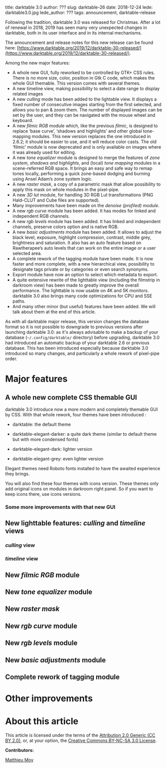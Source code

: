 title: darktable 3.0
author: ???
slug: darktable-26
date: 2018-12-24
lede: darktable3.0.jpg
lede_author: ???
tags: announcement, darktable-release

<!-- In other languages: -->
<!-- [Français](https://linuxfr.org/news/darktable-2-6-0), -->
<!-- [Italiano](https://www.mauriziopaglia.it/darktable-2-6/). -->

Following the tradition, darktable 3.0 was released for Christmas.
After a lot of renewal in 2018, 2019 has seen many very unexpected
changes in darktable, both in its user interface and in its internal
mechanisms.

The announcement and release notes for this new release can be found
here:
[https://www.darktable.org/2019/12/darktable-30-released/](https://www.darktable.org/2019/12/darktable-30-released/).

Among the new major features:

* A whole new GUI, fully reworked to be controlled by GTK+ CSS rules. There is no more size, color, position in Gtk C code, which makes the whole GUI themable. This version comes with several themes.
* A new timeline view, making possibility to select a date range to display related images
* A new *culling* mode has been added to the lightable view. It displays a fixed number of consecutive images starting from the first selected, and allows you to pan & zoom them. The number of displayed images can be set by the user, and they can be navigated with the mouse wheel and keyboard.
* A new *filmic RGB* module which, like the previous *filmic*, is designed to replace ‘base curve’, ‘shadows and highlights’ and other global tone-mapping modules. This new version replaces the one introduced in 2.6.2; it should be easier to use, and it will reduce color casts. The old ‘filmic’ module is now deprecated and is only available on images where it was already used for editing.
* A new *tone equalizer* module is designed to merge the features of *zone system*, *shadows and highlights*, and (local) *tone mapping* modules in a scene-referred RGB space. It brings an easy and safe way to remap tones locally, performing a quick zone-based dodging and burning using Ansel Adam’s zone system logic.
* A new *raster mask*, a copy of a parametric mask that allow possibility to apply this mask on whole modules in the pixel-pipe.
* A new *3D lut* module, for handling 3D RGB Lut transformations (PNG Hald-CLUT and Cube files are supported).
* Many improvements have been made on the *denoise (profiled) module*.
* A new *rgb curve* module has been added. It has modes for linked and independent RGB channels. 
* A new *rgb levels* module has been added. It has linked and independent channels, preserve colors option and is native RGB.
* A new *basic adjustments* module has been added. It allows to adjust the black level, exposure, highlight compression, contrast, middle grey, brightness and saturation. It also has an auto feature based on Rawtherapee’s auto levels that can work on the entire image or a user selected area.
* A complete rework of the tagging module have been made. It is now faster and more complete, with a new hierarchical view, possibility to designate tags private or by categories or even search synonyms.
* Export module have now an option to select which metadata to export. 
* A quite extensive rewrite of the lighttable view (including the filmstrip in darkroom view) has been made to greatly improve the overall performance. The lighttable is now usable on 4K and 5K monitors. darktable 3.0 also brings many code optimizations for CPU and SSE paths.
* And many other minor (but useful) features have been added. We will talk about them at the end of this article.

As with all darktable major release, this version changes the database format so it is not possible to downgrade to previous versions after launching darktable 3.0: as it's always advisable to make a backup of your database (`~/.config/darktable/` directory) before upgrading, darktable 3.0 had introduced an automatic backup of your darktable 2.6 or previous database. This has been introduced especially because darktable 3.0 introduced so many changes, and particularly a whole rework of pixel-pipe order.

# Major features

## A whole new complete CSS themable GUI

darktable 3.0 introduce now a more modern and completely themable GUI by CSS. With that whole rework, four themes have been introduced :

* darktable: the default theme


* darktable-elegant-darker: a quite dark theme (similar to default theme but with more condensed fonts)


* darktable-elegant-dark: lighter version


* darktable-elegant-grey: even lighter version


Elegant themes need Roboto fonts installed to have the awaited experience they brings.

You will also find these four themes with icons version. These themes only add original icons on modules in darkroom right panel. So if you want to keep icons there, use icons versions.

### Some more improvements with that new GUI




## New lighttable features: *culling* and *timeline* views

### *culling* view

### *timeline* view


## New *filmic RGB* module

## New *tone equalizer* module

## New *raster mask*

## New *rgb curve*  module

## New *rgb levels* module

## New *basic adjustments* module

## Complete rework of tagging module


# Other improvements


# About this article

This article is licensed under the terms of the [Attribution 2.0
Generic (CC BY 2.0)](https://creativecommons.org/licenses/by/2.0/),
or, at your option, the [Creative Commons BY-NC-SA 3.0
License](https://creativecommons.org/licenses/by-nc-sa/3.0/).

**Contributors:**
<!-- [jpg54](https://www.flickr.com/photos/113336874@N07/), -->
[Matthieu Moy](https://matthieu-moy.fr/)
<!-- [Nilvus](https://github.com/Nilvus), -->
<!-- [rawfiner](https://github.com/rawfiner). -->
